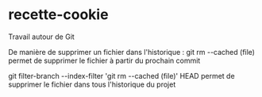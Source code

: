 # recette-cookie

Travail autour de Git

De manière de supprimer un fichier dans l'historique : 
git rm --cached (file) permet de supprimer le fichier à partir du prochain commit


git filter-branch --index-filter 'git rm --cached (file)' HEAD
permet de supprimer le fichier dans tous l'historique du projet